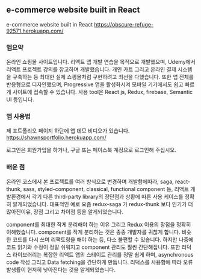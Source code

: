 ## e-commerce website built in React

e-commerce website built in React https://obscure-refuge-92571.herokuapp.com/

### 앱요약

온라인 쇼핑몰 사이트입니다. 리액트 앱 개발 연습을 목적으로 개발했으며, Udemy에서 리액트 프로젝트 강의를 참고하며 개발했습니다. 개인 카트 그리고 온라인 결제 시스템을 구축하는 등 최대한 실제 쇼핑몰처럼 구현하려고 최선을 다했습니다. 또한 앱 전체를 반응형으로 디자인했으며, Progressive 앱을 활성화시켜 모바일 기기에서도 쉽고 빠르게 사이트에 접속할 수 있습니다. 사용 tool은 React js, Redux, firebase, Semantic UI 등입니다.

### 앱 사용법

제 포트폴리오 페이지 하단에 앱 데모 비디오가 있습니다.
https://shawnsportfolio.herokuapp.com/

로그인은 회원가입을 하거나, 구글 또는 페이스북 계정으로 로그인해 주십시오.

### 배운 점

온라인 코스에서 본 프로젝트를 여러 방식으로 변경하며 개발함에따라, saga, react-thunk, sass, styled-component,
classical, functional component 등, 리액트 개발환경에서 각기 다른 third-party library의 장단점과
상황에 따른 사용 케이스를 정확히 알게되었습니다. 대표적인 예로 요즘 redux-saga 가 redux-thunk 보다 인기가 더 많아진이유, 장점 그리고 차이점 등을 알게되었습니다.

component를 최대한 작게 분리해야 하는 이유 그리고 Redux 이용의 장점을 정확히 이해했습니다.
component를 작게 분리하는 것은 종종 개발자를 귀찮게 합니다. 비슷한 코드를 다시 쓰며 리팩토링을 해야 하는 등, 다소 불편할 수 있습니다. 하지만 나중에 코드 읽기와 수정이 정말 쉬워지고 component 관리도 훨씬 간단해집니다. 또한 리덕스 라이브러리는 복잡한 리액트 앱의 스테이트 관리를 정말 쉽게 하며, asynchronous code 작성 그리고 Data fetching을 간단하게 만듭니다. 리덕스를 사용함에 따라 오류 발생률이 현저히 낮아진다는 것을 알게되었습니다.
